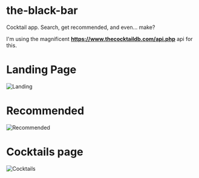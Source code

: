 # the-black-bar
Cocktail app. Search, get recommended, and even... make?

I'm using the magnificent <strong>https://www.thecocktaildb.com/api.php</strong> api for this.

<h1>Landing Page</h1>

![Landing](https://github.com/shoeslace911/the-black-bar/assets/98511262/cdc08565-b1da-420d-abdd-ab0b79cc6bfb)

<h1>Recommended</h1>

![Recommended](https://github.com/shoeslace911/the-black-bar/assets/98511262/1aa987c9-3408-4dc1-9483-fc32ad274329)

<h1>Cocktails page</h1>

![Cocktails](https://github.com/shoeslace911/the-black-bar/assets/98511262/5d256483-2b83-48f5-910e-7f4a07ca8ba2)
